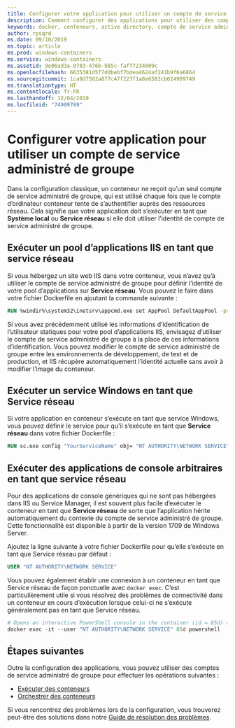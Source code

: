 ```yaml
---
title: Configurer votre application pour utiliser un compte de service administré de groupe
description: Comment configurer des applications pour utiliser des comptes de service administré de groupe pour des conteneurs Windows.
keywords: docker, conteneurs, active directory, compte de service administré de groupe, applis, applications, comptes de service administrés de groupe, configuration
author: rpsqrd
ms.date: 09/10/2019
ms.topic: article
ms.prod: windows-containers
ms.service: windows-containers
ms.assetid: 9e06ad3a-0783-476b-b85c-faff7234809c
ms.openlocfilehash: 6635381d5f7ddbebf7bdea4624af241b9f6a6864
ms.sourcegitcommit: 1ca9d7562a877c47f227f1a8e6583cb024909749
ms.translationtype: HT
ms.contentlocale: fr-FR
ms.lasthandoff: 12/04/2019
ms.locfileid: "74909789"
---
```

# <a name="configure-your-app-to-use-a-gmsa"></a>Configurer votre application pour utiliser un compte de service administré de groupe

Dans la configuration classique, un conteneur ne reçoit qu’un seul compte de service administré de groupe, qui est utilisé chaque fois que le compte d’ordinateur conteneur tente de s’authentifier auprès des ressources réseau. Cela signifie que votre application doit s’exécuter en tant que **Système local** ou **Service réseau** si elle doit utiliser l’identité de compte de service administré de groupe.

## <a name="run-an-iis-app-pool-as-network-service"></a>Exécuter un pool d’applications IIS en tant que service réseau

Si vous hébergez un site web IIS dans votre conteneur, vous n’avez qu’à utiliser le compte de service administré de groupe pour définir l’identité de votre pool d’applications sur **Service réseau**. Vous pouvez le faire dans votre fichier Dockerfile en ajoutant la commande suivante :

```dockerfile
RUN %windir%\system32\inetsrv\appcmd.exe set AppPool DefaultAppPool -processModel.identityType:NetworkService
```

Si vous avez précédemment utilisé les informations d’identification de l’utilisateur statiques pour votre pool d’applications IIS, envisagez d’utiliser le compte de service administré de groupe à la place de ces informations d’identification. Vous pouvez modifier le compte de service administré de groupe entre les environnements de développement, de test et de production, et IIS récupère automatiquement l’identité actuelle sans avoir à modifier l’image du conteneur.

## <a name="run-a-windows-service-as-network-service"></a>Exécuter un service Windows en tant que Service réseau

Si votre application en conteneur s’exécute en tant que service Windows, vous pouvez définir le service pour qu’il s’exécute en tant que **Service réseau** dans votre fichier Dockerfile :

```dockerfile
RUN sc.exe config "YourServiceName" obj= "NT AUTHORITY\NETWORK SERVICE" password= ""
```

## <a name="run-arbitrary-console-apps-as-network-service"></a>Exécuter des applications de console arbitraires en tant que service réseau

Pour des applications de console génériques qui ne sont pas hébergées dans IIS ou Service Manager, il est souvent plus facile d’exécuter le conteneur en tant que **Service réseau** de sorte que l’application hérite automatiquement du contexte du compte de service administré de groupe. Cette fonctionnalité est disponible à partir de la version 1709 de Windows Server.

Ajoutez la ligne suivante à votre fichier Dockerfile pour qu’elle s’exécute en tant que Service réseau par défaut :

```dockerfile
USER "NT AUTHORITY\NETWORK SERVICE"
```

Vous pouvez également établir une connexion à un conteneur en tant que Service réseau de façon ponctuelle avec `docker exec`. C’est particulièrement utile si vous résolvez des problèmes de connectivité dans un conteneur en cours d’exécution lorsque celui-ci ne s’exécute généralement pas en tant que Service réseau.

```powershell
# Opens an interactive PowerShell console in the container (id = 85d) as the Network Service account
docker exec -it --user "NT AUTHORITY\NETWORK SERVICE" 85d powershell
```

## <a name="next-steps"></a>Étapes suivantes

Outre la configuration des applications, vous pouvez utiliser des comptes de service administré de groupe pour effectuer les opérations suivantes :

- [Exécuter des conteneurs](gmsa-run-container.md)
- [Orchestrer des conteneurs](gmsa-orchestrate-containers.md)

Si vous rencontrez des problèmes lors de la configuration, vous trouverez peut-être des solutions dans notre [Guide de résolution des problèmes](gmsa-troubleshooting.md).
